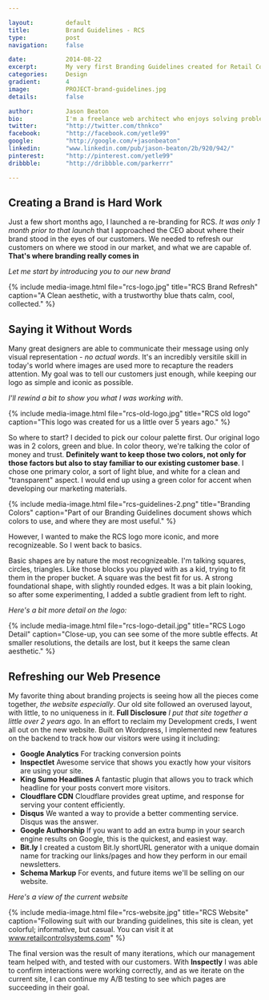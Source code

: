 ```yaml
---

layout:			default
title:  		Brand Guidelines - RCS
type:			post
navigation: 	false

date:   		2014-08-22
excerpt: 		My very first Branding Guidelines created for Retail Control Systems, based on my branding work done for them — <i>And it looks awesome</i>.
categories:		Design
gradient: 		4
image: 			PROJECT-brand-guidelines.jpg
details:		false

author: 		Jason Beaton
bio: 			I'm a freelance web architect who enjoys solving problems, and making things look good.
twitter: 		"http://twitter.com/thnkco"
facebook: 		"http://facebook.com/yetle99"
google: 		"http://google.com/+jasonbeaton"
linkedin: 		"www.linkedin.com/pub/jason-beaton/2b/920/942/"
pinterest: 		"http://pinterest.com/yetle99"
dribbble: 		"http://dribbble.com/parkerrr"

---
```


## Creating a Brand is Hard Work

Just a few short months ago, I launched a re-branding for RCS. *It was only 1 month prior to that launch* that I approached the CEO about where their brand stood in the eyes of our customers. We needed to refresh our customers on where we stood in our market, and what we are capable of. **That's where branding really comes in**

*Let me start by introducing you to our new brand*

{% include media-image.html file="rcs-logo.jpg" title="RCS Brand Refresh" caption="A Clean aesthetic, with a trustworthy blue thats calm, cool, collected." %}

## Saying it Without Words

Many great designers are able to communicate their message using only visual representation - *no actual words*. It's an incredibly versitile skill in today's world where images are used more to recapture the readers attention. My goal was to tell our customers just enough, while keeping our logo as simple and iconic as possible.

*I'll rewind a bit to show you what I was working with*.

{% include media-image.html file="rcs-old-logo.jpg" title="RCS old logo" caption="This logo was created for us a little over 5 years ago." %}

So where to start? I decided to pick our colour palette first. Our original logo was in 2 colors, green and blue. In color theory, we're talking the color of money and trust. **Definitely want to keep those two colors, not only for those factors but also to stay familiar to our existing customer base**. I chose one primary color, a sort of light blue, and white for a clean and "transparent" aspect. I would end up using a green color for accent when developing our marketing materials. 

{% include media-image.html file="rcs-guidelines-2.png" title="Branding Colors" caption="Part of our Branding Guidelines document shows which colors to use, and where they are most useful." %}

However, I wanted to make the RCS logo more iconic, and more recognizeable. So I went back to basics.

Basic shapes are by nature the most recognizeable. I'm talking squares, circles, triangles. Like those blocks you played with as a kid, trying to fit them in the proper bucket. A square was the best fit for us. A strong foundational shape, with slightly rounded edges. It was a bit plain looking, so after some experimenting, I added a subtle gradient from left to right. 

*Here's a bit more detail on the logo:*

{% include media-image.html file="rcs-logo-detail.jpg" title="RCS Logo Detail" caption="Close-up, you can see some of the more subtle effects. At smaller resolutions, the details are lost, but it keeps the same clean aesthetic." %}

## Refreshing our Web Presence

My favorite thing about branding projects is seeing how all the pieces come together, *the website especially*. Our old site followed an overused layout, with little, to no uniqueness in it. **Full Disclosure** *I put that site together a little over 2 years ago.* In an effort to reclaim my Development creds, I went all out on the new website. Built on Wordpress, I implemented new features on the backend to track how our visitors were using it including: 

- **Google Analytics** For tracking conversion points
- **Inspectlet** Awesome service that shows you exactly how your visitors are using your site.
- **King Sumo Headlines** A fantastic plugin that allows you to track which headline for your posts convert more visitors.
- **Cloudflare CDN** Cloudflare provides great uptime, and response for serving your content efficiently. 
- **Disqus** We wanted a way to provide a better commenting service. Disqus was the answer.
- **Google Authorship** If you want to add an extra bump in your search engine results on Google, this is the quickest, and easiest way.
- **Bit.ly** I created a custom Bit.ly shortURL generator with a unique domain name for tracking our links/pages and how they perform in our email newsletters.
- **Schema Markup** For events, and future items we'll be selling on our website.

*Here's a view of the current website*

{% include media-image.html file="rcs-website.jpg" title="RCS Website" caption="Following suit with our branding guidelines, this site is clean, yet colorful; informative, but casual. You can visit it at www.retailcontrolsystems.com" %}

The final version was the result of many iterations, which our management team helped with, and tested with our customers. With **Inspectly** I was able to confirm interactions were working correctly, and as we iterate on the current site, I can continue my A/B testing to see which pages are succeeding in their goal. 